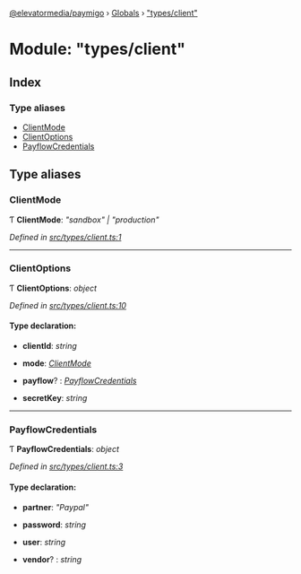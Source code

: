 [@elevatormedia/paymigo](../README.md) › [Globals](../globals.md) › ["types/client"](_types_client_.md)

# Module: "types/client"

## Index

### Type aliases

-   [ClientMode](_types_client_.md#clientmode)
-   [ClientOptions](_types_client_.md#clientoptions)
-   [PayflowCredentials](_types_client_.md#payflowcredentials)

## Type aliases

### ClientMode

Ƭ **ClientMode**: _"sandbox" | "production"_

_Defined in [src/types/client.ts:1](https://github.com/ELEVATORmedia/paymigo/blob/846a5f9/src/types/client.ts#L1)_

---

### ClientOptions

Ƭ **ClientOptions**: _object_

_Defined in [src/types/client.ts:10](https://github.com/ELEVATORmedia/paymigo/blob/846a5f9/src/types/client.ts#L10)_

#### Type declaration:

-   **clientId**: _string_

-   **mode**: _[ClientMode](_types_client_.md#clientmode)_

-   **payflow**? : _[PayflowCredentials](_types_client_.md#payflowcredentials)_

-   **secretKey**: _string_

---

### PayflowCredentials

Ƭ **PayflowCredentials**: _object_

_Defined in [src/types/client.ts:3](https://github.com/ELEVATORmedia/paymigo/blob/846a5f9/src/types/client.ts#L3)_

#### Type declaration:

-   **partner**: _"Paypal"_

-   **password**: _string_

-   **user**: _string_

-   **vendor**? : _string_
